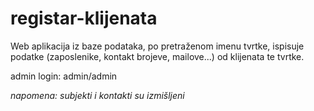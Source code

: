# registar-klijenata
Web aplikacija iz baze podataka, po pretraženom imenu tvrtke, ispisuje podatke (zaposlenike, kontakt brojeve, mailove...) od klijenata te tvrtke.

admin login: admin/admin

*napomena: subjekti i kontakti su izmišljeni*
